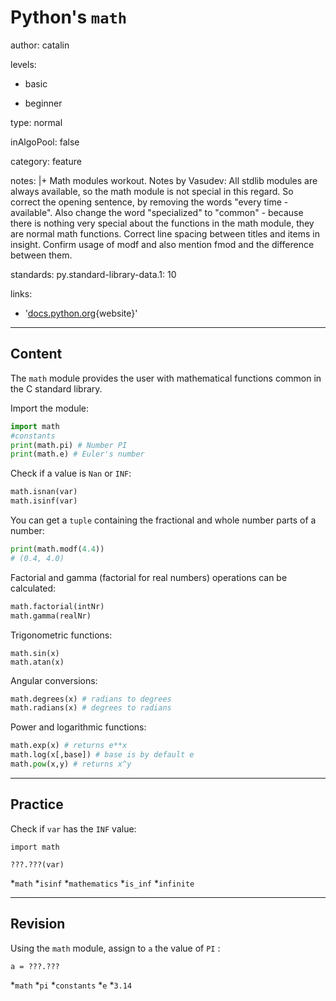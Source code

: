 # Python's `math`
author: catalin

levels:

  - basic

  - beginner

type: normal

inAlgoPool: false

category: feature

notes: |+
  Math modules workout.
  Notes by Vasudev:
  All stdlib modules are always available,
  so the math module is not special in
  this regard. So correct the opening
  sentence, by removing the words "every
  time - available".  Also change the word
  "specialized" to "common" - because there
  is nothing very special about the functions
  in the math module, they are normal math
  functions.  Correct line spacing between
  titles and items in insight.  Confirm usage
  of modf and also mention fmod and the
  difference between them.

standards:
  py.standard-library-data.1: 10

links:

  - '[docs.python.org](https://docs.python.org/3.5/library/math.html){website}'

---
## Content

The `math` module provides the user with mathematical functions common in the C standard library.

Import the module:
```python
import math
#constants
print(math.pi) # Number PI
print(math.e) # Euler's number
```

Check if a value is `Nan` or `INF`:
```python
math.isnan(var)
math.isinf(var)

```

You can get a `tuple` containing the fractional and whole number parts of a number:
```python
print(math.modf(4.4))
# (0.4, 4.0)
```
Factorial and gamma (factorial for real numbers) operations can be calculated:
```python
math.factorial(intNr)
math.gamma(realNr)

```

Trigonometric functions:
```pyton
math.sin(x)
math.atan(x)
```
Angular conversions:
```python
math.degrees(x) # radians to degrees
math.radians(x) # degrees to radians
```

Power and logarithmic functions:
```python
math.exp(x) # returns e**x
math.log(x[,base]) # base is by default e
math.pow(x,y) # returns x^y
```

---
## Practice

Check if `var` has the `INF` value:
```
import math

???.???(var)
```

*`math`
*`isinf`
*`mathematics`
*`is_inf`
*`infinite`

---
## Revision

Using the `math`  module, assign to `a` the value of `PI` :
```
a = ???.???
```

*`math`
*`pi`
*`constants`
*`e`
*`3.14`
